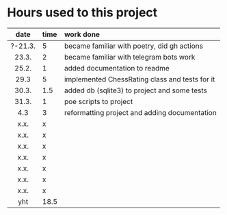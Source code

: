 # Hours used to this project

| date  | time | work done  |
| :----:|:-----| :-----|
| ?-21.3. | 5  | became familiar with poetry, did gh actions |
| 23.3. | 2    | became familiar with telegram bots work|
| 25.2. | 1    | added documentation to readme |
| 29.3  | 5    | implemented ChessRating class and tests for it |
| 30.3. | 1.5  | added db (sqlite3) to project and some tests |
| 31.3. | 1    | poe scripts to project |
| 4.3   | 3    | reformatting project and adding documentation |
| x.x.  | x    |  |
| x.x.  | x    |  |
| x.x.  | x    |  |
| x.x.  | x    |  |
| x.x.  | x    |  |
| x.x.  | x    |  |
| x.x.  | x    |  |
| yht   | 18.5 |  |
